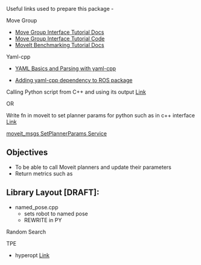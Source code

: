 Useful links used to prepare this package - 

Move Group

- [Move Group Interface Tutorial Docs](http://docs.ros.org/kinetic/api/moveit_tutorials/html/doc/move_group_interface/move_group_interface_tutorial.html)
- [Move Group Interface Tutorial Code](https://github.com/ros-planning/moveit_tutorials/blob/kinetic-devel/doc/move_group_interface/src/move_group_interface_tutorial.cpp#L153)
- [MoveIt Benchmarking Tutorial Docs](http://docs.ros.org/kinetic/api/moveit_tutorials/html/doc/benchmarking/benchmarking_tutorial.html)



Yaml-cpp

- [YAML Basics and Parsing with yaml-cpp](https://www.gamedev.net/articles/programming/engines-and-middleware/yaml-basics-and-parsing-with-yaml-cpp-r3508/)

- [Adding yaml-cpp dependency to ROS package](https://ossyaritoori.hatenablog.com/entry/2017/08/16/Read_yaml_file_with_yaml-cpp_in_ROS_C++_/_)



Calling Python script from C++ and using its output [Link](https://stackoverflow.com/questions/16962430/calling-python-script-from-c-and-using-its-output)

OR 

Write fn in moveit to set planner params for python such as in c++ interface [Link](http://docs.ros.org/jade/api/moveit_ros_planning_interface/html/classmoveit_1_1planning__interface_1_1MoveGroup_1_1MoveGroupImpl.html#ab65175bfc048f48398eaf18cb6cf71d9)



[moveit_msgs SetPlannerParams Service](http://docs.ros.org/melodic/api/moveit_msgs/html/srv/SetPlannerParams.html)



## Objectives 

- To be able to call Moveit planners and update their parameters
- Return metrics such as 



## Library Layout [DRAFT]:

- named_pose.cpp 
  - sets robot to named pose
  - REWRITE in PY



Random Search

TPE

- hyperopt [Link](http://hyperopt.github.io/hyperopt/)





